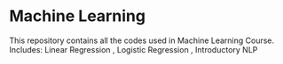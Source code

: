 # Machine Learning
This repository contains all the codes used in Machine Learning Course.
Includes: Linear Regression , Logistic Regression , Introductory NLP
